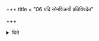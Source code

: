 +++
title = "06 यदि सोमविक्रयी प्रतिविवदेत"

+++

<details><summary>थिते</summary>

यदि सोमविक्रयी प्रतिविवदेत पृषतैनं वरत्राकाण्डेनावक्षायं नाशयेयुः ६
</details>
